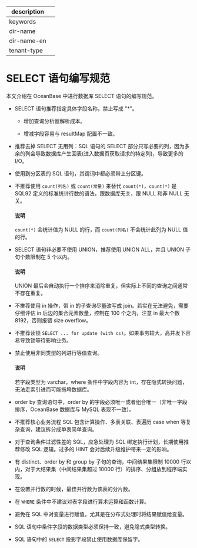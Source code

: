 |description||
|---|---|
|keywords||
|dir-name||
|dir-name-en||
|tenant-type||

# SELECT 语句编写规范

本文介绍在 OceanBase 中进行数据库 SELECT 语句的编写规范。

* SELECT 语句推荐指定具体字段名称，禁止写成 "\*"。

  * 增加查询分析器解析成本。

  * 增减字段容易与 resultMap 配置不一致。

* 推荐去掉 SELECT 无用列：SQL 语句的 SELECT 部分只写必要的列，因为多余的列会导致数据库产生回表(进入数据页获取请求的特定列)，导致更多的 I/O。

* 使用到分区表的 SQL 语句，其谓词中都必须带上分区键。

* 不推荐使用 `count(列名)` 或 `count(常量)` 来替代 `count(*)`，`count(*)` 是 SQL92 定义的标准统计行数的语法，跟数据库无关，跟 NULL 和非 NULL 无关。

  <main id="notice" type='explain'>
    <h4>说明</h4>
    <p><code>count(*)</code> 会统计值为 NULL 的行，而 <code>count(列名)</code> 不会统计此列为 NULL 值的行。</p>
  </main>

* SELECT 语句非必要不使用 UNION，推荐使用 UNION ALL，并且 UNION 子句个数限制在 5 个以内。

  <main id="notice" type='explain'>
    <h4>说明</h4>
    <p>UNION 最后会自动执行一个排序来消除重复，但实际上不同的查询之间通常不存在重复。</p>
  </main>

* 不推荐使用 in 操作，带 in 的子查询尽量改写成 join。若实在无法避免，需要仔细评估 in 后边的集合元素数量，控制在 100 个之内，注意 in 最大个数 8192，否则报错 size overflow。

* 不推荐读锁 `SELECT ... for update (with cs)`。如果事务较大，高并发下容易导致锁等待影响业务。

* 禁止使用非同类型的列进行等值查询。

  <main id="notice" type='explain'>
    <h4>说明</h4>
    <p>若字段类型为 varchar，where 条件中字段内容为 int，存在隐式转换问题，无法走索引进而可能拖垮数据库。</p>
  </main>

* order by 查询语句中，order by 的字段必须唯一或者组合唯一（非唯一字段排序，OceanBase 数据库与 MySQL 表现不一致）。

* 不推荐核心业务流程 SQL 包含计算操作、多表关联、表遍历 case when 等复杂查询，建议拆分成单表简单查询。

* 对于查询条件过滤性差的 SQL，应急处理为 SQL 绑定执行计划，长期使用推荐修改 SQL 逻辑。过多的 HINT 会对后续升级维护带来一定的影响。

* 有 distinct、order by 和 group by 子句的查询，中间结果集限制 10000 行以内，对于大结果集（中间结果集超过 10000 行）的排序、分组放到程序端实现。

* 在设置并行数的时候，最佳并行数为该表的分片数。

- 在 `WHERE` 条件中不建议对表字段进行算术运算和函数计算。

- 避免在 SQL 中对变量进行赋值，尤其是在分布式处理时将结果赋值给变量。

- SQL 语句中条件字段的数据类型必须保持一致，避免隐式类型转换。

- SQL 语句中的 `SELECT` 投影字段禁止使用数据库保留字。
